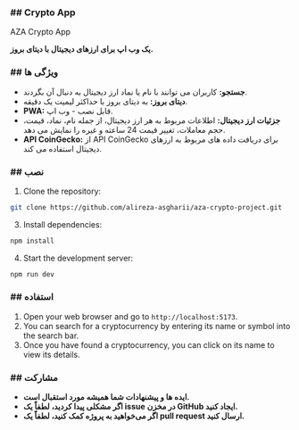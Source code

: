 
### ## Crypto App

AZA Crypto App 

**یک وب اپ برای ارزهای دیجیتال با دیتای بروز.**

### ## ویژگی ها

* **جستجو:** کاربران می توانند با نام یا نماد ارز دیجیتال به دنبال آن بگردند.
* **دیتای بروز:** به دیتای بروز با حداکثر لیمیت یک دقیقه.
* **PWA:** قابل نصب - وب اپ.
* **جزئیات ارز دیجیتال:** اطلاعات مربوط به هر ارز دیجیتال، از جمله نام، نماد، قیمت، حجم معاملات، تغییر قیمت 24 ساعته و غیره را نمایش می دهد.
* **API CoinGecko:** از API CoinGecko برای دریافت داده های مربوط به ارزهای دیجیتال استفاده می کند.


### ## نصب

1. Clone the repository:

```bash
git clone https://github.com/alireza-asgharii/aza-crypto-project.git
```

3. Install dependencies:

```bash
npm install
```

4. Start the development server:

```bash
npm run dev
```

### ## استفاده

1. Open your web browser and go to `http://localhost:5173`.
2. You can search for a cryptocurrency by entering its name or symbol into the search bar.
3. Once you have found a cryptocurrency, you can click on its name to view its details.



### ## مشارکت

* **ایده ها و پیشنهادات شما همیشه مورد استقبال است.**
* **اگر مشکلی پیدا کردید، لطفاً یک issue در مخزن GitHub ایجاد کنید.**
* **اگر می‌خواهید به پروژه کمک کنید، لطفاً یک pull request ارسال کنید.**

